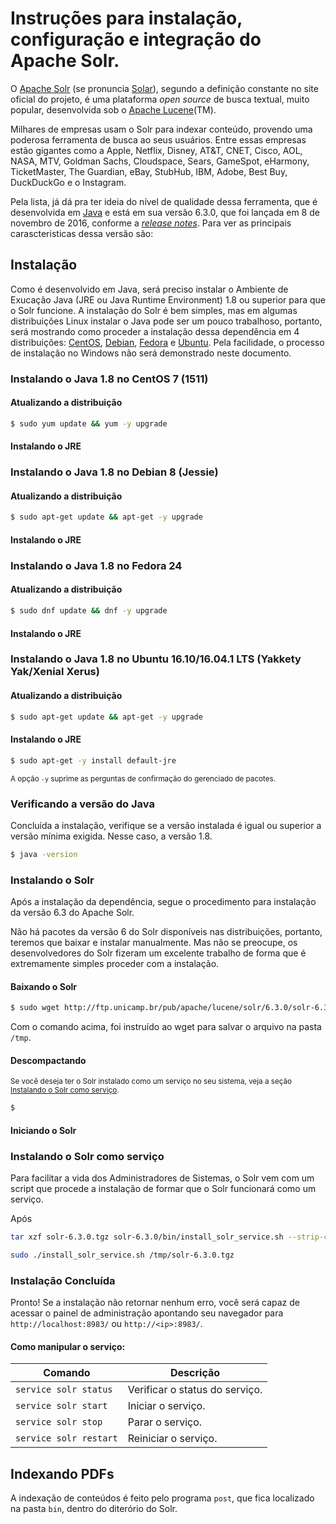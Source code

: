 # Instruções para instalação, configuração e integração do Apache Solr.

O [Apache Solr](http://lucene.apache.org/solr/) (se pronuncia [Solar](http://www.thefreedictionary.com/solar)), segundo a definição constante no site oficial do projeto, é uma plataforma _open source_ de busca textual, muito popular, desenvolvida sob o [Apache Lucene](http://lucene.apache.org/)(TM).

Milhares de empresas usam o Solr para indexar conteúdo, provendo uma poderosa ferramenta de busca ao seus usuários. Entre essas empresas estão gigantes como a Apple, Netflix, Disney, AT&T, CNET, Cisco, AOL, NASA, MTV, Goldman Sachs, Cloudspace, Sears, GameSpot, eHarmony, TicketMaster, The Guardian, eBay, StubHub, IBM, Adobe, Best Buy, DuckDuckGo e o Instagram. 

Pela lista, já dá pra ter ideia do nível de qualidade dessa ferramenta, que é desenvolvida em [Java](https://www.oracle.com/java/index.html) e está em sua versão 6.3.0, que foi lançada em 8 de novembro de 2016, conforme a _[release notes]()_. Para ver as principais carascteristicas dessa versão são:

## Instalação

Como é desenvolvido em Java, será preciso instalar o Ambiente de Exucação Java (JRE ou Java Runtime Environment) 1.8 ou superior para que o Solr funcione. A instalação do Solr é bem simples, mas em algumas distribuições Linux instalar o Java pode ser um pouco trabalhoso, portanto, será mostrando como proceder a instalação dessa dependência em 4 distribuições: [CentOS](https://www.centos.org/), [Debian](http://www.debian.org), [Fedora](https://getfedora.org/) e [Ubuntu](http://www.ubuntu.com). Pela facilidade, o processo de instalação no Windows não será demonstrado neste documento.

### Instalando o Java 1.8 no CentOS 7 (1511)

#### Atualizando a distribuição

```bash
$ sudo yum update && yum -y upgrade
```

#### Instalando o JRE

### Instalando o Java 1.8 no Debian 8 (Jessie)

#### Atualizando a distribuição

```bash
$ sudo apt-get update && apt-get -y upgrade
```

#### Instalando o JRE

### Instalando o Java 1.8 no Fedora 24

#### Atualizando a distribuição

```bash
$ sudo dnf update && dnf -y upgrade
```

#### Instalando o JRE

### Instalando o Java 1.8 no Ubuntu 16.10/16.04.1 LTS (Yakkety Yak/Xenial Xerus)

#### Atualizando a distribuição

```bash
$ sudo apt-get update && apt-get -y upgrade
```

#### Instalando o JRE

```bash
$ sudo apt-get -y install default-jre
```

<small>A opção ```-y``` suprime as perguntas de confirmação do gerenciado de pacotes.</small>

### Verificando a versão do Java

Concluída a instalação, verifique se a versão instalada é igual ou superior a versão mínima exigida. Nesse caso, a versão 1.8.

```bash
$ java -version
```

### Instalando o Solr

Após a instalação da dependência, segue o procedimento para instalação da versão 6.3 do Apache Solr.

Não há pacotes da versão 6 do Solr disponíveis nas distribuições, portanto, teremos que baixar e instalar manualmente. Mas não se preocupe, os desenvolvedores do Solr fizeram um excelente trabalho de forma que é extremamente simples proceder com a instalação.

#### Baixando o Solr

```bash
$ sudo wget http://ftp.unicamp.br/pub/apache/lucene/solr/6.3.0/solr-6.3.0.tgz -O /tmp/solr-6.3.0.tgz
```

Com o comando acima, foi instruído ao wget para salvar o arquivo na pasta ```/tmp```.

#### Descompactando

<small>Se você deseja ter o Solr instalado como um serviço no seu sistema, veja a seção [Instalando o Solr como serviço](#instalando-o-solr-como-serviço).</small>

```bash
$
```

#### Iniciando o Solr


### Instalando o Solr como serviço

Para facilitar a vida dos Administradores de Sistemas, o Solr vem com um script que procede a instalação de formar que o Solr funcionará como um serviço.

Após

```bash
tar xzf solr-6.3.0.tgz solr-6.3.0/bin/install_solr_service.sh --strip-components=2
```

```bash
sudo ./install_solr_service.sh /tmp/solr-6.3.0.tgz
```

### Instalação Concluída

Pronto! Se a instalação não retornar nenhum erro, você será capaz de acessar o painel de administração apontando seu navegador para ```http://localhost:8983/``` ou ```http://<ip>:8983/```.

#### Como manipular o serviço:

| Comando | Descrição |
| ------- | --------- |
| ```service solr status``` | Verificar o status do serviço. |
| ```service solr start``` | Iniciar o serviço. |
| ```service solr stop``` | Parar o serviço. |
| ```service solr restart``` | Reiniciar o serviço. |

## Indexando PDFs

A indexação de conteúdos é feito pelo programa ```post```, que fica localizado na pasta ```bin```, dentro do diterório do Solr.


